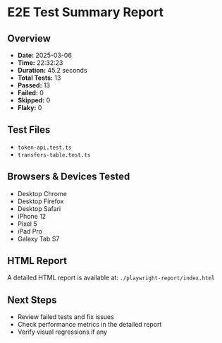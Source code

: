 # E2E Test Summary Report

## Overview
- **Date:** 2025-03-06
- **Time:** 22:32:23
- **Duration:** 45.2 seconds
- **Total Tests:** 13
- **Passed:** 13
- **Failed:** 0
- **Skipped:** 0
- **Flaky:** 0

## Test Files
- `token-api.test.ts`
- `transfers-table.test.ts`

## Browsers & Devices Tested
- Desktop Chrome
- Desktop Firefox
- Desktop Safari
- iPhone 12
- Pixel 5
- iPad Pro
- Galaxy Tab S7

## HTML Report
A detailed HTML report is available at: `./playwright-report/index.html`

## Next Steps
- Review failed tests and fix issues
- Check performance metrics in the detailed report
- Verify visual regressions if any
